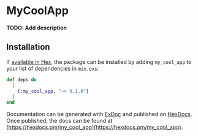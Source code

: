 # MyCoolApp

**TODO: Add description**

## Installation

If [available in Hex](https://hex.pm/docs/publish), the package can be installed
by adding `my_cool_app` to your list of dependencies in `mix.exs`:

```elixir
def deps do
  [
    {:my_cool_app, "~> 0.1.0"}
  ]
end
```

Documentation can be generated with [ExDoc](https://github.com/elixir-lang/ex_doc)
and published on [HexDocs](https://hexdocs.pm). Once published, the docs can
be found at [https://hexdocs.pm/my_cool_app](https://hexdocs.pm/my_cool_app).

